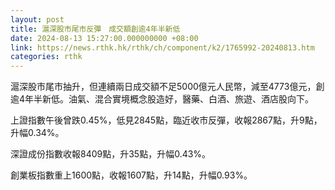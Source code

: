```yaml
---
layout: post
title: 滬深股市尾市反彈　成交額創逾4年半新低
date: 2024-08-13 15:27:00.000000000 +08:00
link: https://news.rthk.hk/rthk/ch/component/k2/1765992-20240813.htm
categories: rthk
---
```


滬深股市尾市抽升，但連續兩日成交額不足5000億元人民幣，減至4773億元，創逾4年半新低。油氣、混合實境概念股造好，醫藥、白酒、旅遊、酒店股向下。

上證指數午後曾跌0.45%，低見2845點，臨近收市反彈，收報2867點，升9點，升幅0.34%。

深證成份指數收報8409點，升35點，升幅0.43%。

創業板指數重上1600點，收報1607點，升14點，升幅0.93%。
